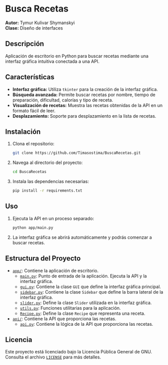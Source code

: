 # Busca Recetas

**Autor:** Tymur Kulivar Shymanskyi  
**Clase:** Diseño de interfaces

## Descripción

Aplicación de escritorio en Python para buscar recetas mediante una interfaz gráfica intuitiva conectada a una API.

## Características

- **Interfaz gráfica:** Utiliza `tkinter` para la creación de la interfaz gráfica.
- **Búsqueda avanzada:** Permite buscar recetas por nombre, tiempo de preparación, dificultad, calorías y tipo de receta.
- **Visualización de recetas:** Muestra las recetas obtenidas de la API en un formato fácil de leer.
- **Desplazamiento:** Soporte para desplazamiento en la lista de recetas.


## Instalación

1. Clona el repositorio:
    ```sh
    git clone https://github.com/Timasostima/BuscaRecetas.git
    ```
2. Navega al directorio del proyecto:
    ```sh
    cd BuscaRecetas
    ```
3. Instala las dependencias necesarias:
    ```sh
    pip install -r requirements.txt
    ```

## Uso

1. Ejecuta la API en un proceso separado:
    ```sh
    python app/main.py
    ```
2. La interfaz gráfica se abrirá automáticamente y podrás comenzar a buscar recetas.

## Estructura del Proyecto


- [`app/`](app): Contiene la aplicación de escritorio.
  - [`main.py`](app/main.py): Punto de entrada de la aplicación. Ejecuta la API y la interfaz gráfica.
  - [`gui.py`](app/gui.py): Contiene la clase `GUI` que define la interfaz gráfica principal.
  - [`sidebar.py`](app/sidebar.py): Contiene la clase `Sidebar` que define la barra lateral de la interfaz gráfica.
  - [`slider.py`](app/slider.py): Define la clase `Slider` utilizada en la interfaz gráfica.
  - [`utils.py`](app/utils.py): Funciones utilitarias para la aplicación.
  - [`Recipe.py`](app/Recipe.py): Define la clase `Recipe` que representa una receta.
- [`api/`](api): Contiene la API que proporciona las recetas.
  - [`api.py`](api/api.py): Contiene la lógica de la API que proporciona las recetas.

## Licencia

Este proyecto está licenciado bajo la Licencia Pública General de GNU. Consulta el archivo [`LICENSE`](LICENSE) para más detalles.